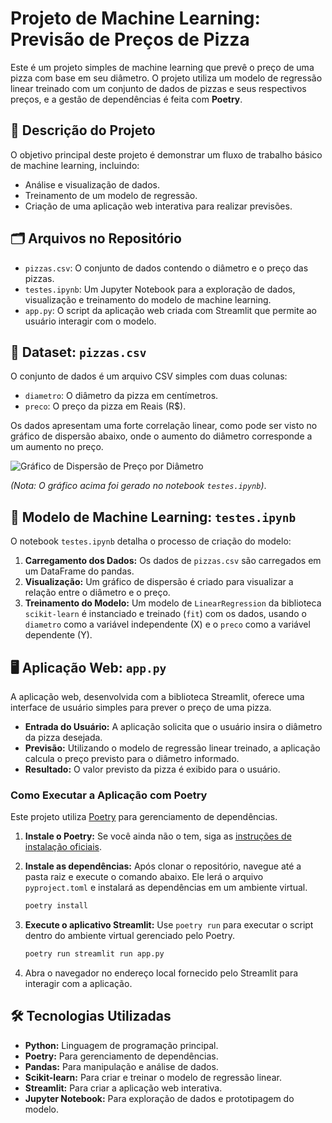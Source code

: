 # Projeto de Machine Learning: Previsão de Preços de Pizza

Este é um projeto simples de machine learning que prevê o preço de uma pizza com base em seu diâmetro. O projeto utiliza um modelo de regressão linear treinado com um conjunto de dados de pizzas e seus respectivos preços, e a gestão de dependências é feita com **Poetry**.

## 📝 Descrição do Projeto

O objetivo principal deste projeto é demonstrar um fluxo de trabalho básico de machine learning, incluindo:
* Análise e visualização de dados.
* Treinamento de um modelo de regressão.
* Criação de uma aplicação web interativa para realizar previsões.

## 🗂️ Arquivos no Repositório

* `pizzas.csv`: O conjunto de dados contendo o diâmetro e o preço das pizzas.
* `testes.ipynb`: Um Jupyter Notebook para a exploração de dados, visualização e treinamento do modelo de machine learning.
* `app.py`: O script da aplicação web criada com Streamlit que permite ao usuário interagir com o modelo.

## 🍕 Dataset: `pizzas.csv`

O conjunto de dados é um arquivo CSV simples com duas colunas:
* `diametro`: O diâmetro da pizza em centímetros.
* `preco`: O preço da pizza em Reais (R$).

Os dados apresentam uma forte correlação linear, como pode ser visto no gráfico de dispersão abaixo, onde o aumento do diâmetro corresponde a um aumento no preço.

![Gráfico de Dispersão de Preço por Diâmetro](https://raw.githubusercontent.com/alanz0ka/projeto-ml/main/scatterplot.png)

*(Nota: O gráfico acima foi gerado no notebook `testes.ipynb`)*.

## 🤖 Modelo de Machine Learning: `testes.ipynb`

O notebook `testes.ipynb` detalha o processo de criação do modelo:
1.  **Carregamento dos Dados:** Os dados de `pizzas.csv` são carregados em um DataFrame do pandas.
2.  **Visualização:** Um gráfico de dispersão é criado para visualizar a relação entre o diâmetro e o preço.
3.  **Treinamento do Modelo:** Um modelo de `LinearRegression` da biblioteca `scikit-learn` é instanciado e treinado (`fit`) com os dados, usando o `diametro` como a variável independente (X) e o `preco` como a variável dependente (Y).

## 🖥️ Aplicação Web: `app.py`

A aplicação web, desenvolvida com a biblioteca Streamlit, oferece uma interface de usuário simples para prever o preço de uma pizza.

* **Entrada do Usuário:** A aplicação solicita que o usuário insira o diâmetro da pizza desejada.
* **Previsão:** Utilizando o modelo de regressão linear treinado, a aplicação calcula o preço previsto para o diâmetro informado.
* **Resultado:** O valor previsto da pizza é exibido para o usuário.

### Como Executar a Aplicação com Poetry

Este projeto utiliza [Poetry](https://python-poetry.org/) para gerenciamento de dependências.

1.  **Instale o Poetry:**
    Se você ainda não o tem, siga as [instruções de instalação oficiais](https://python-poetry.org/docs/#installation).

2.  **Instale as dependências:**
    Após clonar o repositório, navegue até a pasta raiz e execute o comando abaixo. Ele lerá o arquivo `pyproject.toml` e instalará as dependências em um ambiente virtual.
    ```bash
    poetry install
    ```

3.  **Execute o aplicativo Streamlit:**
    Use `poetry run` para executar o script dentro do ambiente virtual gerenciado pelo Poetry.
    ```bash
    poetry run streamlit run app.py
    ```

4.  Abra o navegador no endereço local fornecido pelo Streamlit para interagir com a aplicação.

## 🛠️ Tecnologias Utilizadas

* **Python:** Linguagem de programação principal.
* **Poetry:** Para gerenciamento de dependências.
* **Pandas:** Para manipulação e análise de dados.
* **Scikit-learn:** Para criar e treinar o modelo de regressão linear.
* **Streamlit:** Para criar a aplicação web interativa.
* **Jupyter Notebook:** Para exploração de dados e prototipagem do modelo.